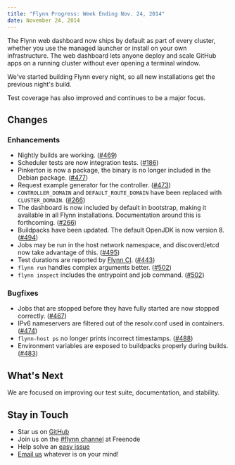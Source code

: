 ```yaml
---
title: "Flynn Progress: Week Ending Nov. 24, 2014"
date: November 24, 2014
---
```

The Flynn web dashboard now ships by default as part of every cluster, whether you use the managed launcher or install on your own infrastructure. The web dashboard lets anyone deploy and scale GitHub apps on a running cluster without ever opening a terminal window. 

We've started building Flynn every night, so all new installations get the previous night's build. 

Test coverage has also improved and continues to be a major focus.
## Changes

### Enhancements

- Nightly builds are working. ([#469](https://github.com/flynnbase/flynn/pull/469))
- Scheduler tests are now integration tests. ([#186](https://github.com/flynnbase/flynn/pull/186))
- Pinkerton is now a package, the binary is no longer included in the Debian package.
  ([#477](https://github.com/flynnbase/flynn/pull/477))
- Request example generator for the controller. ([#473](https://github.com/flynnbase/flynn/pull/473))
- `CONTROLLER_DOMAIN` and `DEFAULT_ROUTE_DOMAIN` have been replaced with
  `CLUSTER_DOMAIN`. ([#266](https://github.com/flynnbase/flynn/pull/266))
- The dashboard is now included by default in bootstrap, making it available in all Flynn installations. Documentation around this is forthcoming. ([#266](https://github.com/flynnbase/flynn/pull/266))
- Buildpacks have been updated. The default OpenJDK is now version 8. ([#494](https://github.com/flynnbase/flynn/pull/494))
- Jobs may be run in the host network namespace, and discoverd/etcd now take
  advantage of this. ([#495](https://github.com/flynnbase/flynn/pull/495))
- Test durations are reported by [Flynn CI](https://ci.flynn.io). ([#443](https://github.com/flynnbase/flynn/pull/443))
- `flynn run` handles complex arguments better. ([#502](https://github.com/flynnbase/flynn/pull/502))
- `flynn inspect` includes the entrypoint and job command. ([#502](https://github.com/flynnbase/flynn/pull/502))

### Bugfixes

- Jobs that are stopped before they have fully started are now stopped
  correctly. ([#467](https://github.com/flynnbase/flynn/pull/467))
- IPv6 nameservers are filtered out of the resolv.conf used in containers.
  ([#474](https://github.com/flynnbase/flynn/pull/474))
- `flynn-host ps` no longer prints incorrect timestamps. ([#488](https://github.com/flynnbase/flynn/pull/488))
- Environment variables are exposed to buildpacks properly during builds. ([#483](https://github.com/flynnbase/flynn/pull/483))

## What's Next

We are focused on improving our test suite, documentation, and stability.

## Stay in Touch

* Star us on [GitHub](https://github.com/flynnbase/flynn)
* Join us on the [#flynn channel](http://webchat.freenode.net?channels=%23flynn) at Freenode
* Help solve an [easy issue](https://github.com/flynnbase/flynn/labels/easy)
* [Email us](mailto:contact@flynn.io) whatever is on your mind!
